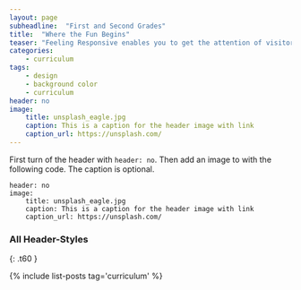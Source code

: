 ```yaml
---
layout: page
subheadline:  "First and Second Grades"
title:  "Where the Fun Begins"
teaser: "Feeling Responsive enables you to get the attention of visitors. If you don't want to use a big header, use an image for the article instead."
categories:
    - curriculum
tags:
    - design
    - background color
    - curriculum
header: no
image:
    title: unsplash_eagle.jpg
    caption: This is a caption for the header image with link
    caption_url: https://unsplash.com/
---
```

First turn of the header with `header: no`. Then add an image to with the following code. The caption is optional.
<!--more-->

~~~
header: no
image:
    title: unsplash_eagle.jpg
    caption: This is a caption for the header image with link
    caption_url: https://unsplash.com/
~~~


### All Header-Styles
{: .t60 }

{% include list-posts tag='curriculum' %}
